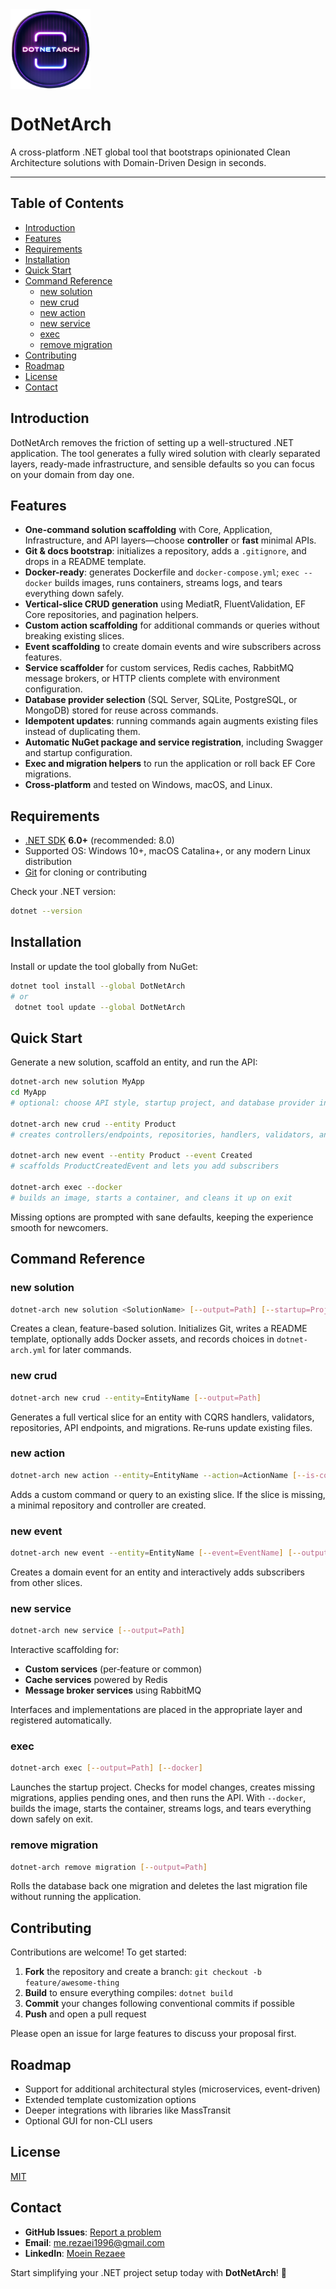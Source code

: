 <img src="assets/icon.png" width="128" height="128" style="vertical-align: middle;"/>

# DotNetArch

A cross-platform .NET global tool that bootstraps opinionated Clean Architecture solutions with Domain-Driven Design in seconds.

---

## Table of Contents
- [Introduction](#introduction)
- [Features](#features)
- [Requirements](#requirements)
- [Installation](#installation)
- [Quick Start](#quick-start)
- [Command Reference](#command-reference)
  - [new solution](#new-solution)
  - [new crud](#new-crud)
  - [new action](#new-action)
  - [new service](#new-service)
  - [exec](#exec)
  - [remove migration](#remove-migration)
- [Contributing](#contributing)
- [Roadmap](#roadmap)
- [License](#license)
- [Contact](#contact)

## Introduction
DotNetArch removes the friction of setting up a well-structured .NET application. The tool generates a fully wired solution with clearly separated layers, ready-made infrastructure, and sensible defaults so you can focus on your domain from day one.

## Features
- **One-command solution scaffolding** with Core, Application, Infrastructure, and API layers—choose **controller** or **fast** minimal APIs.
- **Git & docs bootstrap**: initializes a repository, adds a `.gitignore`, and drops in a README template.
- **Docker-ready**: generates Dockerfile and `docker-compose.yml`; `exec --docker` builds images, runs containers, streams logs, and tears everything down safely.
- **Vertical-slice CRUD generation** using MediatR, FluentValidation, EF Core repositories, and pagination helpers.
- **Custom action scaffolding** for additional commands or queries without breaking existing slices.
- **Event scaffolding** to create domain events and wire subscribers across features.
- **Service scaffolder** for custom services, Redis caches, RabbitMQ message brokers, or HTTP clients complete with environment configuration.
- **Database provider selection** (SQL Server, SQLite, PostgreSQL, or MongoDB) stored for reuse across commands.
- **Idempotent updates**: running commands again augments existing files instead of duplicating them.
- **Automatic NuGet package and service registration**, including Swagger and startup configuration.
- **Exec and migration helpers** to run the application or roll back EF Core migrations.
- **Cross-platform** and tested on Windows, macOS, and Linux.

## Requirements
- [.NET SDK](https://dotnet.microsoft.com/download) **6.0+** (recommended: 8.0)
- Supported OS: Windows 10+, macOS Catalina+, or any modern Linux distribution
- [Git](https://git-scm.com/) for cloning or contributing

Check your .NET version:
```bash
dotnet --version
```

## Installation
Install or update the tool globally from NuGet:
```bash
dotnet tool install --global DotNetArch
# or
 dotnet tool update --global DotNetArch
```

## Quick Start
Generate a new solution, scaffold an entity, and run the API:
```bash
dotnet-arch new solution MyApp
cd MyApp
# optional: choose API style, startup project, and database provider interactively

dotnet-arch new crud --entity Product
# creates controllers/endpoints, repositories, handlers, validators, and migrations

dotnet-arch new event --entity Product --event Created
# scaffolds ProductCreatedEvent and lets you add subscribers

dotnet-arch exec --docker
# builds an image, starts a container, and cleans it up on exit
```
Missing options are prompted with sane defaults, keeping the experience smooth for newcomers.

## Command Reference
### new solution
```bash
dotnet-arch new solution <SolutionName> [--output=Path] [--startup=ProjectName] [--style=controller|fast]
```
Creates a clean, feature-based solution. Initializes Git, writes a README template, optionally adds Docker assets, and records choices in `dotnet-arch.yml` for later commands.

### new crud
```bash
dotnet-arch new crud --entity=EntityName [--output=Path]
```
Generates a full vertical slice for an entity with CQRS handlers, validators, repositories, API endpoints, and migrations. Re‑runs update existing files.

### new action
```bash
dotnet-arch new action --entity=EntityName --action=ActionName [--is-command=false] [--output=Path]
```
Adds a custom command or query to an existing slice. If the slice is missing, a minimal repository and controller are created.

### new event
```bash
dotnet-arch new event --entity=EntityName [--event=EventName] [--output=Path]
```
Creates a domain event for an entity and interactively adds subscribers from other slices.

### new service
```bash
dotnet-arch new service [--output=Path]
```
Interactive scaffolding for:
- **Custom services** (per‑feature or common)
- **Cache services** powered by Redis
- **Message broker services** using RabbitMQ

Interfaces and implementations are placed in the appropriate layer and registered automatically.

### exec
```bash
dotnet-arch exec [--output=Path] [--docker]
```
Launches the startup project. Checks for model changes, creates missing migrations, applies pending ones, and then runs the API. With `--docker`, builds the image, starts the container, streams logs, and tears everything down safely on exit.

### remove migration
```bash
dotnet-arch remove migration [--output=Path]
```
Rolls the database back one migration and deletes the last migration file without running the application.

## Contributing
Contributions are welcome! To get started:
1. **Fork** the repository and create a branch: `git checkout -b feature/awesome-thing`
2. **Build** to ensure everything compiles: `dotnet build`
3. **Commit** your changes following conventional commits if possible
4. **Push** and open a pull request

Please open an issue for large features to discuss your proposal first.

## Roadmap
- Support for additional architectural styles (microservices, event-driven)
- Extended template customization options
- Deeper integrations with libraries like MassTransit
- Optional GUI for non-CLI users

## License
[MIT](LICENSE)

## Contact
- **GitHub Issues**: [Report a problem](https://github.com/moein-rezaee/DotNetArch/issues)
- **Email**: me.rezaei1996@gmail.com
- **LinkedIn**: [Moein Rezaee](https://linkedin.com/in/moein-rezaee-26331a125)

Start simplifying your .NET project setup today with **DotNetArch**! 🚀
